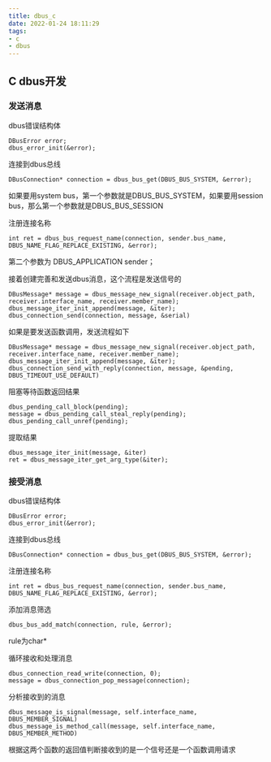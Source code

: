 ```yaml
---
title: dbus_c
date: 2022-01-24 18:11:29
tags:
- c
- dbus
---
```


## C dbus开发

### 发送消息

dbus错误结构体

```
DBusError error;
dbus_error_init(&error); 
```

连接到dbus总线

```
DBusConnection* connection = dbus_bus_get(DBUS_BUS_SYSTEM, &error);
```

如果要用system bus，第一个参数就是DBUS_BUS_SYSTEM，如果要用session bus，那么第一个参数就是DBUS_BUS_SESSION

注册连接名称

```
int ret = dbus_bus_request_name(connection, sender.bus_name, DBUS_NAME_FLAG_REPLACE_EXISTING, &error);
```

第二个参数为 DBUS_APPLICATION sender；

接着创建完善和发送dbus消息，这个流程是发送信号的

```
DBusMessage* message = dbus_message_new_signal(receiver.object_path, receiver.interface_name, receiver.member_name);
dbus_message_iter_init_append(message, &iter);
dbus_connection_send(connection, message, &serial)
```

如果是要发送函数调用，发送流程如下

```
DBusMessage* message = dbus_message_new_signal(receiver.object_path, receiver.interface_name, receiver.member_name);
dbus_message_iter_init_append(message, &iter);
dbus_connection_send_with_reply(connection, message, &pending, DBUS_TIMEOUT_USE_DEFAULT)
```

阻塞等待函数返回结果

```
dbus_pending_call_block(pending);              
message = dbus_pending_call_steal_reply(pending);
dbus_pending_call_unref(pending);
```

提取结果

```
dbus_message_iter_init(message, &iter)
ret = dbus_message_iter_get_arg_type(&iter);
```

### 接受消息 

dbus错误结构体

```
DBusError error;
dbus_error_init(&error); 
```

连接到dbus总线

```
DBusConnection* connection = dbus_bus_get(DBUS_BUS_SYSTEM, &error);
```

注册连接名称

```
int ret = dbus_bus_request_name(connection, sender.bus_name, DBUS_NAME_FLAG_REPLACE_EXISTING, &error);
```

添加消息筛选

```
dbus_bus_add_match(connection, rule, &error);
```

rule为char*

循环接收和处理消息

```
dbus_connection_read_write(connection, 0);
message = dbus_connection_pop_message(connection);
```

分析接收到的消息

```
dbus_message_is_signal(message, self.interface_name, DBUS_MEMBER_SIGNAL)
dbus_message_is_method_call(message, self.interface_name, DBUS_MEMBER_METHOD)
```

根据这两个函数的返回值判断接收到的是一个信号还是一个函数调用请求
